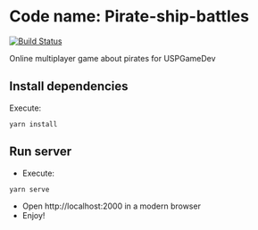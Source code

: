 # Code name: Pirate-ship-battles
 [![Build Status](https://travis-ci.org/Herez/Pirate-ship-battles.svg?branch=master)](https://travis-ci.org/Herez/Pirate-ship-battles) 
 
Online multiplayer game about pirates for USPGameDev

## Install dependencies
Execute:
```
yarn install
```

## Run server
* Execute:
```
yarn serve
```

* Open http://localhost:2000 in a modern browser
* Enjoy!
